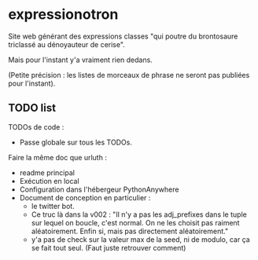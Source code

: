 # expressionotron
Site web générant des expressions classes "qui poutre du brontosaure triclassé au dénoyauteur de cerise".

Mais pour l'instant y'a vraiment rien dedans.

(Petite précision : les listes de morceaux de phrase ne seront pas publiées pour l'instant).


## TODO list

TODOs de code :

 - Passe globale sur tous les TODOs.

Faire la même doc que urluth :

 - readme principal
 - Exécution en local
 - Configuration dans l'hébergeur PythonAnywhere
 - Document de conception en particulier :
     - le twitter bot.
     - Ce truc là dans la v002 : "Il n'y a pas les adj_prefixes dans le tuple sur lequel on boucle, c'est normal. On ne les choisit pas raiment aléatoirement. Enfin si, mais pas directement aléatoirement."
     - y'a pas de check sur la valeur max de la seed, ni de modulo, car ça se fait tout seul. (Faut juste retrouver comment)


